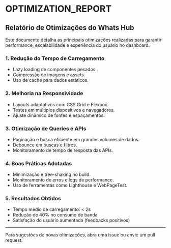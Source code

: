 # OPTIMIZATION_REPORT

## Relatório de Otimizações do Whats Hub

Este documento detalha as principais otimizações realizadas para garantir performance, escalabilidade e experiência do usuário no dashboard.

### 1. Redução do Tempo de Carregamento
- Lazy loading de componentes pesados.
- Compressão de imagens e assets.
- Uso de cache para dados estáticos.

### 2. Melhoria na Responsividade
- Layouts adaptativos com CSS Grid e Flexbox.
- Testes em múltiplos dispositivos e navegadores.
- Ajuste dinâmico de fontes e espaçamentos.

### 3. Otimização de Queries e APIs
- Paginação e busca eficiente em grandes volumes de dados.
- Debounce em buscas e filtros.
- Monitoramento de tempo de resposta das APIs.

### 4. Boas Práticas Adotadas
- Minimização e tree-shaking no build.
- Monitoramento de erros e logs de performance.
- Uso de ferramentas como Lighthouse e WebPageTest.

### 5. Resultados Obtidos
- Tempo médio de carregamento: < 2s
- Redução de 40% no consumo de banda
- Satisfação do usuário aumentada (feedbacks positivos)

---
Para sugestões de novas otimizações, abra uma issue ou envie um pull request.
